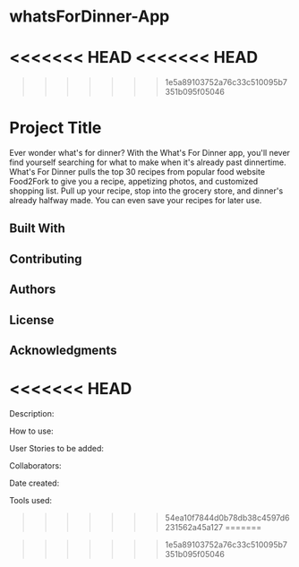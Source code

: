 # whatsForDinner-App

<<<<<<< HEAD
<<<<<<< HEAD
=======

>>>>>>> 1e5a89103752a76c33c510095b7351b095f05046
# Project Title

Ever wonder what's for dinner? With the What's For Dinner app, you'll never find yourself searching for what to make when it's already past dinnertime. What's For Dinner pulls the top 30 recipes from popular food website Food2Fork to give you a recipe, appetizing photos, and customized shopping list. Pull up your recipe, stop into the grocery store, and dinner's already halfway made. You can even save your recipes for later use.

## Built With

## Contributing

## Authors

## License

## Acknowledgments
<<<<<<< HEAD
=======
Description: 

How to use:

User Stories to be added:

Collaborators:

Date created:

Tools used:

>>>>>>> 54ea10f7844d0b78db38c4597d6231562a45a127
=======



>>>>>>> 1e5a89103752a76c33c510095b7351b095f05046


